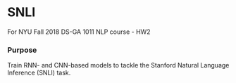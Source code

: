 # SNLI
For NYU Fall 2018 DS-GA 1011 NLP course - HW2
### Purpose
Train RNN- and CNN-based models to tackle the Stanford Natural Language Inference (SNLI) task.
